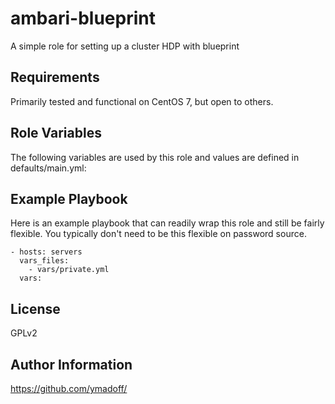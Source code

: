 ambari-blueprint
=========

A simple role for setting up a cluster HDP with blueprint

Requirements
------------

Primarily tested and functional on CentOS 7, but open to others.

Role Variables
--------------

The following variables are used by this role and values are defined in defaults/main.yml:


Example Playbook
----------------

Here is an example playbook that can readily wrap this role and still be fairly flexible.  You typically don't need to be this flexible on password source.

    - hosts: servers
      vars_files:
        - vars/private.yml
      vars:

License
-------

GPLv2

Author Information
------------------

https://github.com/ymadoff/
